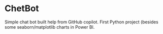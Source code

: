 # ChetBot
Simple chat bot built help from GitHub copilot. First Python project (besides some seaborn/matplotlib charts in Power BI.  
